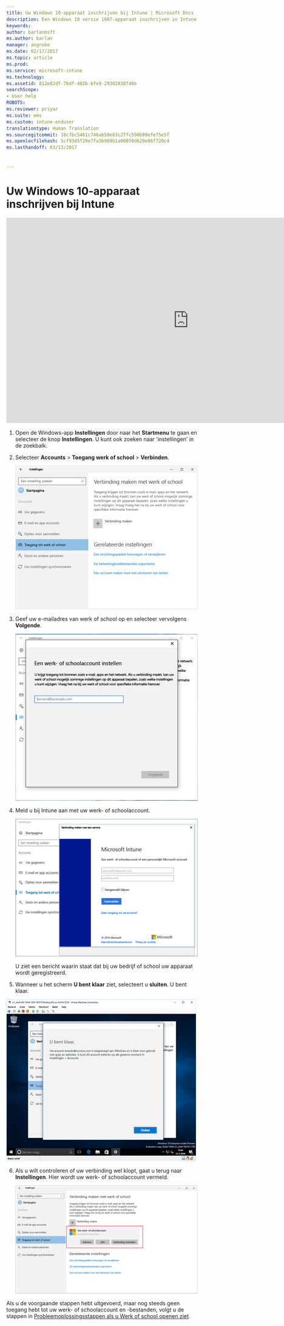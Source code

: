 ```yaml
---
title: Uw Windows 10-apparaat inschrijven bij Intune | Microsoft Docs
description: Een Windows 10 versie 1607-apparaat inschrijven in Intune
keywords: 
author: barlanmsft
ms.author: barlan
manager: angrobe
ms.date: 02/17/2017
ms.topic: article
ms.prod: 
ms.service: microsoft-intune
ms.technology: 
ms.assetid: 812e82df-76df-402b-bfe9-29302838f40e
searchScope:
- User help
ROBOTS: 
ms.reviewer: priyar
ms.suite: ems
ms.custom: intune-enduser
translationtype: Human Translation
ms.sourcegitcommit: 10c7bc5461c746ab50e83c2ffc590b89efe75e5f
ms.openlocfilehash: 5cf93d5f29e7fa3b989b1a00070d620e06f720c4
ms.lasthandoff: 03/13/2017


---
```


# <a name="enroll-your-windows-10-device-in-intune"></a>Uw Windows 10-apparaat inschrijven bij Intune

<iframe src="https://channel9.msdn.com/Series/IntuneEnrollment/Windows-Enrollment-with-AAD/player" width="960" height="540" allowFullScreen frameBorder="0"></iframe>

1.  Open de Windows-app **Instellingen** door naar het **Startmenu** te gaan en selecteer de knop **Instellingen**. U kunt ook zoeken naar 'instellingen' in de zoekbalk.

2. Selecteer **Accounts** > **Toegang werk of school** > **Verbinden**.

    ![Selecteer Werk- of school-account openen](./media/w10-enroll-rs1-connect-to-work-or-school.png)

3.  Geef uw e-mailadres van werk of school op en selecteer vervolgens **Volgende**.

    ![Uw werk- of schoolaccount opgeven](./media/w10-enroll-rs1-set-up-work-or-school-account.png)

4. Meld u bij Intune aan met uw werk- of schoolaccount.

    ![Een werk- of schoolaccount toevoegen](./media/w10-enroll-rs1-enter-your-credentials.png)

    U ziet een bericht waarin staat dat bij uw bedrijf of school uw apparaat wordt geregistreerd.

5. Wanneer u het scherm **U bent klaar** ziet, selecteert u **sluiten**. U bent klaar.

  ![Klik in het scherm U bent klaar! op Sluiten](./media/w10-enroll-rs1-youre-all-set.png)

6. Als u wilt controleren of uw verbinding wel klopt, gaat u terug naar **Instellingen**. Hier wordt uw werk- of schoolaccount vermeld.

    ![Valideren of de verbinding correct is ingesteld](./media/w10-enroll-rs1-validate-successful-enrollment.png)

Als u de voorgaande stappen hebt uitgevoerd, maar nog steeds geen toegang hebt tot uw werk- of schoolaccount en -bestanden, volgt u de stappen in [Probleemoplossingsstappen als u Werk of school openen ziet](troubleshoot-your-windows-10-device-windows.md#troubleshooting-steps-to-follow-if-you-see-access-work-or-school).

